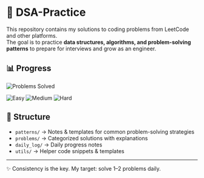 # 🚀 DSA-Practice

This repository contains my solutions to coding problems from LeetCode and other platforms.  
The goal is to practice **data structures, algorithms, and problem-solving patterns** to prepare for interviews and grow as an engineer.
## 📊 Progress
![Problems Solved](https://img.shields.io/badge/Problems%20Solved-15-blue)

![Easy](https://img.shields.io/badge/Easy-9-brightgreen)
![Medium](https://img.shields.io/badge/Medium-5-yellow)
![Hard](https://img.shields.io/badge/Hard-1-red)



## 📂 Structure
- `patterns/` → Notes & templates for common problem-solving strategies
- `problems/` → Categorized solutions with explanations
- `daily_log/` → Daily progress notes
- `utils/` → Helper code snippets & templates

---
✨ Consistency is the key. My target: solve 1–2 problems daily.
